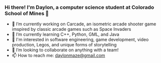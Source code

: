### Hi there! I'm Daylon, a computer science student at Colorado School of Mines 👋

- 🔭 I’m currently working on Carcade, an isometric arcade shooter game imspired by classic arcade games such as Space Invaders
- 🌱 I’m currently learning C++, Python, GML, and Java
- 👀 I'm interested in software engineering, game development, video production, Legos, and unique forms of storytelling
- 👯 I’m looking to collaborate on anything with a team!
- 📫 How to reach me: daylonmaze@gmail.com
